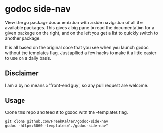 # godoc side-nav

View the go package documentation with a side navigation of all the available packages. This gives a big pane
to read the documentation for a given package on the right, and on the left you get a list to quickly switch to another package.

It is all based on the original code that you see when you launch godoc without the templates flag. Just apllied
a few hacks to make it a little easier to use on a daily basis.

## Disclaimer
I am a by no means a 'front-end guy', so any pull request are welcome.


## Usage
Clone this repo and feed it to godoc with the -templates flag.

```
git clone github.com/FreekKalter/godoc-side-nav
godoc -http=:6060 -templates="./godoc-side-nav"
```
